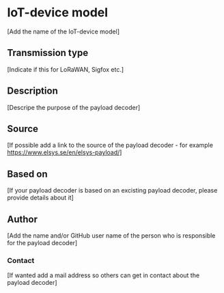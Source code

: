 # IoT-device model
[Add the name of the IoT-device model]

## Transmission type
[Indicate if this for LoRaWAN, Sigfox etc.]

## Description
[Descripe the purpose of the payload decoder]

## Source
[If possible add a link to the source of the payload decoder - for example https://www.elsys.se/en/elsys-payload/]

## Based on
[If your payload decoder is based on an excisting payload decoder, please provide details about it]

## Author
[Add the name and/or GitHub user name of the person who is responsible for the payload decoder]

### Contact
[If wanted add a mail address so others can get in contact about the payload decoder]
